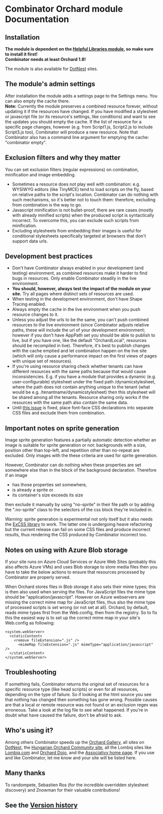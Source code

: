 # Combinator Orchard module Documentation



## Installation

**The module is dependent on the [Helpful Libraries module](https://gallery.orchardproject.net/List/Modules/Orchard.Module.Piedone.HelpfulLibraries), so make sure to install it first!**  
**Combinator needs at least Orchard 1.8!**

The module is also available for [DotNest](http://dotnest.com/) sites.


## The module's admin settings

After installation the module adds a settings page to the Settings menu. You can also empty the cache there.  
**Note:** Currently the module preserves a combined resource forever, without updating it if the resources have changed. If you have modified a stylesheet or javascript file (or its resource's settings, like conditions) and want to see the updates you should empty the cache. If the list of resource for a specific page changes, however (e.g. from Script1.js, Script2.js to include Script3.js too), Combinator will
produce a new resource. Note that Combinator also has a command line argument for emptying the cache: "combinator empty".


## Exclusion filters and why they matter

You can set exclusion filters (regular expressions) on combination, minification and image embedding.

- Sometimes a resource does not play well with combination: e.g. WYSIWYG editors (like TinyMCE) tend to load scripts on the fly, based on relative paths to the script's location. Combinator can do nothing with such mechanisms, so it's better not to touch them: therefore, excluding from combination is the way to go.
- Javascript minification is not bullet-proof, there are rare cases (mostly with already minified scripts) when the produced script is syntactically incorrect. To overcome this, you can exclude such scripts from minification.
- Excluding stylesheets from embedding their images is useful for conditional stylesheets specifically targeted at browsers that don't support data urls.


## Development best practices

- Don't have Combinator always enabled in your development (and testing) environment, as combined resources make it harder to find bugs in resources. Only enable Combinator steadily in the live environment.
- **You should, however, always test the impact of the module on your site.** Try all pages where distinct sets of resources are used.
- When testing in the development environment, don't have Shape Tracing enabled.
- Always empty the cache in the live environment when you push resource changes to it.
- Unless you adjust the urls to be the same, you can't push combined resources to the live environment (since Combinator adjusts relative paths, these will include the url of your development environment; however if you don't have AppPath set you should be able to publish to live, but if you have one, like the default "OrchardLocal", resources should be recompiled in live). Therefore, it's best to publish changes with the cache emptied and let combination happen on the live site (which will only cause a performance impact on the first views of pages with unique set of resources).
- If you're using resource sharing check whether tenants can have different resources with the same paths because that would cause inconsistencies. E.g. if you have a module that provides a dynamic (e.g. user-configurable) stylesheet under the fixed path /dynamicstylesheet, where the path does not contain anything unique to the tenant (what would be e.g. /tenantname/dynamicstylesheet) then this stylesheet will be shared among all the tenants. Resource sharing only works if the resources with the same path also contain the same data.
- Until [this issue](http://combinator.codeplex.com/workitem/68) is fixed, place font-face CSS declarations into separate CSS files and exclude them from combination.


## Important notes on sprite generation

Image sprite generation features a partially automatic detection whether an image is suitable for sprite generation or not: backgrounds with a size, position other than top-left, and repetition other than no-repeat
are excluded. Only images with the these criteria are used for sprite generation.  
  
However, Combinator can do nothing when these properties are set somewhere else than in the block of the background declaration. Therefore if an image

- has those properties set somewhere,
- is already a sprite or
- its container's size exceeds its size

then exclude it manually by using "no-sprite" in their file path or by adding the ".no-sprite" class to the selectors of the css block they're included in.  
  
Warning: sprite generation is experimental not only itself but it also needs the [ExCSS library](https://github.com/TylerBrinks/ExCSS) to work. The latter one is undergoing heave refactoring but the current release
can fail on some CSS files and produce incorrect results, thus rendering the CSS produced by Combinator incorrect too.  


## Notes on using with Azure Blob storage

If your site runs on Azure Cloud Services or Azure Web Sites (probably this also affects Azure VMs) and uses Blob storage to store media files then you have to take the below actions to ensure that resources
processed by Combinator are properly served.  
  
When Orchard stores files in Blob storage it also sets their mime types; this is then also used when serving the files. For JavaScript files the mime type should be "application/javascript". However on Azure
webservers are missing the correct mime map for JavaScript files, thus also the mime type of processed scripts is set wrong (or not set at all). Orchard, by default, reads mime types first from the Web.config,
then from the registry. So to fix this the easiest way is to set up the correct mime map in your site's Web.config as following:

	<system.webServer>
	  <staticContent>
	    <remove fileExtension=".js" />
	      <mimeMap fileExtension=".js" mimeType="application/javascript" />
	  </staticContent>
	</system.webServer>


## Troubleshooting

If something fails, Combinator returns the original set of resources for a specific resource type (like head scripts) or even for all resources, depending on the type of failure. So if looking at the html source you
see that nothing has changed then something has gone wrong. Possible causes are that a local or remote resource was not found or an exclusion regex was erroneous. Take a look at the log file to see what happened.
If you're in doubt what have caused the failure, don't be afraid to ask. 


## Who's using it?

Among others Combinator speeds up the [Orchard Gallery](http://gallery.orchardproject.net/), all sites on
[DotNest](https://dotnest.com/), the [Hungarian Orchard Community site](http://english.orchardproject.hu/), all the Lombiq sites like [Lombiq.com](http://lombiq.com/) and [Orchard Dojo](http://orcharddojo.net/), and the [Associativy home page](http://associativy.com/). If you use and like Combinator, let me know and your site will be listed here.

## Many thanks

To randompete, Sebastien Ros (for the incredible overridden stylesheet discovery) and Znowman for their valuable contributions!

## See the [Version history](VersionHistory.md)